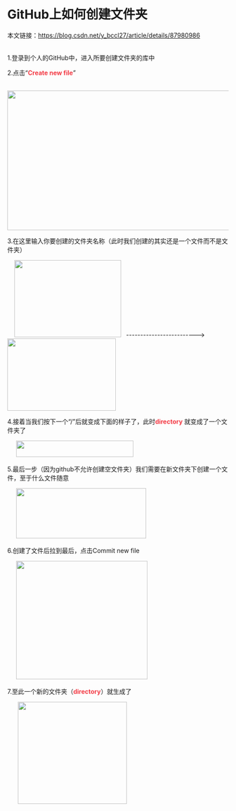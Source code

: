 <div class="blog-content-box">
        <div class="article-header-box">
        <div class="article-header">
            <div class="article-title-box">
                <h1 class="title-article" id="articleContentId">GitHub上如何创建文件夹</h1>
            </div>
                        <div class="article-source-link">
                            本文链接：<a href="https://blog.csdn.net/y_bccl27/article/details/87980986" target="_blank">https://blog.csdn.net/y_bccl27/article/details/87980986</a>
                        </div>
                    </div>
                </div>
            </div>
        </div>
    </div>
    <br />
    <article class="baidu_pl">
        <div id="article_content" class="article_content clearfix">
        <link rel="stylesheet" href="https://csdnimg.cn/release/blogv2/dist/mdeditor/css/editerView/ck_htmledit_views-1a85854398.css">
                <div id="content_views" class="htmledit_views">
                    <p>1.登录到个人的GitHub中，进入所要创建文件夹的库中</p> 
<p>2.点击“<strong><span style="color:#f33b45;">Create new file</span></strong>”</p> 
<p>&nbsp;&nbsp; <img alt="" class="has" height="317" src="https://img-blog.csdnimg.cn/20190227171145739.png?x-oss-process=image/watermark,type_ZmFuZ3poZW5naGVpdGk,shadow_10,text_aHR0cHM6Ly9ibG9nLmNzZG4ubmV0L3lfYmNjbDI3,size_16,color_FFFFFF,t_70" width="706"></p> 
<p>3.在这里输入你要创建的文件夹名称（此时我们创建的其实还是一个文件而不是文件夹）</p> 
<p>&nbsp;&nbsp;&nbsp; <img alt="" class="has" height="175" src="https://img-blog.csdnimg.cn/20190227171351325.png?x-oss-process=image/watermark,type_ZmFuZ3poZW5naGVpdGk,shadow_10,text_aHR0cHM6Ly9ibG9nLmNzZG4ubmV0L3lfYmNjbDI3,size_16,color_FFFFFF,t_70" width="243">&nbsp;&nbsp; -------------------------&gt;&nbsp;&nbsp;&nbsp;&nbsp;&nbsp; <img alt="" class="has" height="164" src="https://img-blog.csdnimg.cn/20190227171925601.png?x-oss-process=image/watermark,type_ZmFuZ3poZW5naGVpdGk,shadow_10,text_aHR0cHM6Ly9ibG9nLmNzZG4ubmV0L3lfYmNjbDI3,size_16,color_FFFFFF,t_70" width="247"></p> 
<p>4.接着当我们按下一个“/”后就变成下面的样子了，此时<strong><span style="color:#f33b45;">directory</span></strong> 就变成了一个文件夹了</p> 
<p>&nbsp;&nbsp;&nbsp;&nbsp; <img alt="" class="has" height="37" src="https://img-blog.csdnimg.cn/20190227172038955.png" width="267"></p> 
<p>5.最后一步（因为github不允许创建空文件夹）我们需要在新文件夹下创建一个文件，至于什么文件随意</p> 
<p>&nbsp;&nbsp;&nbsp;&nbsp; <img alt="" class="has" height="114" src="https://img-blog.csdnimg.cn/20190227172251135.png" width="296"></p> 
<p>6.创建了文件后拉到最后，点击Commit new file</p> 
<p>&nbsp;&nbsp;&nbsp;&nbsp; <img alt="" class="has" height="269" src="https://img-blog.csdnimg.cn/20190227172422640.png?x-oss-process=image/watermark,type_ZmFuZ3poZW5naGVpdGk,shadow_10,text_aHR0cHM6Ly9ibG9nLmNzZG4ubmV0L3lfYmNjbDI3,size_16,color_FFFFFF,t_70" width="299"></p> 
<p>7.至此一个新的文件夹（<strong><span style="color:#f33b45;">directory</span></strong>）就生成了</p> 
<p>&nbsp;&nbsp;&nbsp;&nbsp;&nbsp; <img alt="" class="has" height="232" src="https://img-blog.csdnimg.cn/20190227172543279.png?x-oss-process=image/watermark,type_ZmFuZ3poZW5naGVpdGk,shadow_10,text_aHR0cHM6Ly9ibG9nLmNzZG4ubmV0L3lfYmNjbDI3,size_16,color_FFFFFF,t_70" width="248"></p>
                </div><div><div></div></div>
        </div>

</div>
